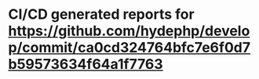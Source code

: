 # CI/CD generated reports for https://github.com/hydephp/develop/commit/ca0cd324764bfc7e6f0d7b59573634f64a1f7763
